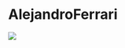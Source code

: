 # AlejandroFerrari
[![](https://img.shields.io/badge/LinkedIn-0077B5?style=for-the-badge&logo=linkedin&logoColor=white)](www.linkedin.com/in/aleferrari-uy)
